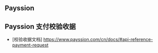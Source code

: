 ## Payssion

## Payssion 支付校验收据

* [校验收据文档] https://www.payssion.com/cn/docs/#api-reference-payment-request

